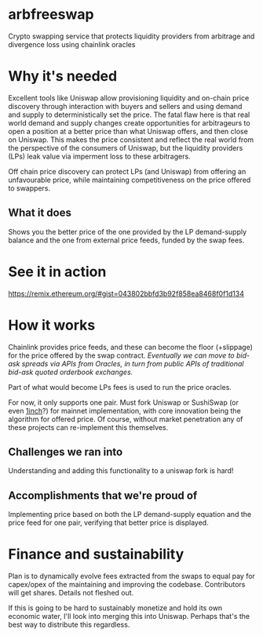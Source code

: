 # arbfreeswap
Crypto swapping service that protects liquidity providers from arbitrage and divergence loss using chainlink oracles

# Why it's needed
Excellent tools like Uniswap allow provisioning liquidity and on-chain price discovery through interaction with buyers and sellers and using demand and supply to deterministically set the price. The fatal flaw here is that real world demand and supply changes create opportunities for arbitrageurs to open a position at a better price than what Uniswap offers, and then close on Uniswap. This makes the price consistent and reflect the real world from the perspective of the consumers of Uniswap, but the liquidity providers (LPs) leak value via imperment loss to these arbitragers.

Off chain price discovery can protect LPs (and Uniswap) from offering an unfavourable price, while maintaining competitiveness on the price offered to swappers.

## What it does
Shows you the better price of the one provided by the LP demand-supply balance and the one from external price feeds, funded by the swap fees.

# See it in action
https://remix.ethereum.org/#gist=043802bbfd3b92f858ea8468f0f1d134

# How it works
Chainlink provides price feeds, and these can become the floor (+slippage) for the price offered by the swap contract.
_Eventually we can move to bid-ask spreads via APIs from Oracles, in turn from public APIs of traditional bid-ask quoted orderbook exchanges._

Part of what would become LPs fees is used to run the price oracles.

For now, it only supports one pair. Must fork Uniswap or SushiSwap (or even [1inch](https://app.1inch.io)?) for mainnet implementation, with core innovation being the algorithm for offered price. Of course, without market penetration any of these projects can re-implement this themselves.

## Challenges we ran into
Understanding and adding this functionality to a uniswap fork is hard!

## Accomplishments that we're proud of
Implementing price based on both the LP demand-supply equation and the price feed for one pair, verifying that better price is displayed.


# Finance and sustainability
Plan is to dynamically evolve fees extracted from the swaps to equal pay for capex/opex of the maintaining and improving the codebase. Contributors will get shares. Details not fleshed out.

If this is going to be hard to sustainably monetize and hold its own economic water, I'll look into merging this into Uniswap. Perhaps that's the best way to distribute this regardless.
